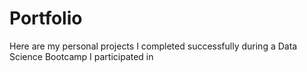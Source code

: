 # Portfolio

Here are my personal projects I completed successfully during a Data Science Bootcamp I participated in
